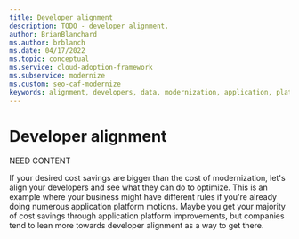 ```yaml
---
title: Developer alignment
description: TODO - developer alignment.
author: BrianBlanchard
ms.author: brblanch
ms.date: 04/17/2022
ms.topic: conceptual
ms.service: cloud-adoption-framework
ms.subservice: modernize
ms.custom: seo-caf-modernize
keywords: alignment, developers, data, modernization, application, platform
---
```


# Developer alignment

NEED CONTENT

If your desired cost savings are bigger than the cost of modernization, let's align your developers and see what they can do to optimize. This is an example where your business might have different rules if you're already doing numerous application platform motions. Maybe you get your majority of cost savings through application platform improvements, but companies tend to lean more towards developer alignment as a way to get there.
